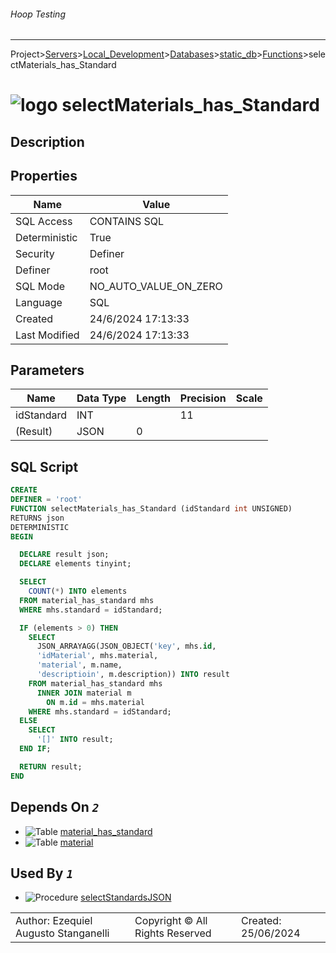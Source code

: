 ###### Hoop Testing
___
Project>[Servers](../../../../Servers.md)>[Local_Development](../../../Local_Development.md)>[Databases](../../Databases.md)>[static_db](../static_db.md)>[Functions](Functions.md)>selectMaterials_has_Standard


# ![logo](../../../../../Images/function64.svg) selectMaterials_has_Standard

## <a name="#Description"></a>Description
> 
## <a name="#Properties"></a>Properties
|Name|Value|
|---|---|
|SQL Access|CONTAINS SQL|
|Deterministic|True|
|Security|Definer|
|Definer|root|
|SQL Mode|NO_AUTO_VALUE_ON_ZERO|
|Language|SQL|
|Created|24/6/2024 17:13:33|
|Last Modified|24/6/2024 17:13:33|


## <a name="#Parameters"></a>Parameters
|Name|Data Type|Length|Precision|Scale|
|---|---|---|---|---|
|idStandard|INT||11||
|(Result)|JSON|0|||

## <a name="#SqlScript"></a>SQL Script
```SQL
CREATE
DEFINER = 'root'
FUNCTION selectMaterials_has_Standard (idStandard int UNSIGNED)
RETURNS json
DETERMINISTIC
BEGIN

  DECLARE result json;
  DECLARE elements tinyint;

  SELECT
    COUNT(*) INTO elements
  FROM material_has_standard mhs
  WHERE mhs.standard = idStandard;

  IF (elements > 0) THEN
    SELECT
      JSON_ARRAYAGG(JSON_OBJECT('key', mhs.id,
      'idMaterial', mhs.material,
      'material', m.name,
      'descriptioin', m.description)) INTO result
    FROM material_has_standard mhs
      INNER JOIN material m
        ON m.id = mhs.material
    WHERE mhs.standard = idStandard;
  ELSE
    SELECT
      '[]' INTO result;
  END IF;

  RETURN result;
END
```

## <a name="#DependsOn"></a>Depends On _`2`_
- ![Table](../../../../../Images/table.svg) [material_has_standard](../Tables/material_has_standard.md)
- ![Table](../../../../../Images/table.svg) [material](../Tables/material.md)


## <a name="#UsedBy"></a>Used By _`1`_
- ![Procedure](../../../../../Images/procedure.svg) [selectStandardsJSON](../Procedures/selectStandardsJSON.md)


||||
|---|---|---|
|Author: Ezequiel Augusto Stanganelli|Copyright © All Rights Reserved|Created: 25/06/2024|